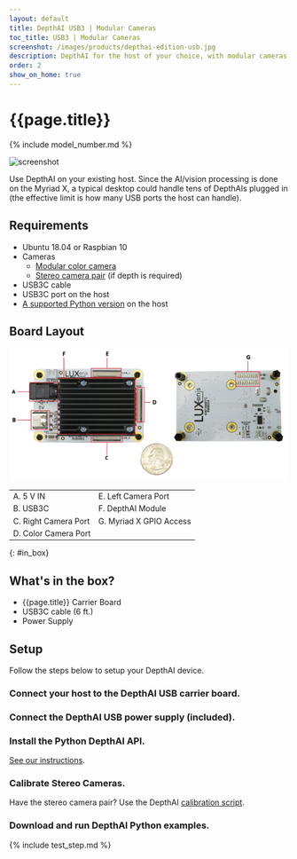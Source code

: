 ```yaml
---
layout: default
title: DepthAI USB3 | Modular Cameras
toc_title: USB3 | Modular Cameras
screenshot: /images/products/depthai-edition-usb.jpg
description: DepthAI for the host of your choice, with modular cameras for easy integration onto/into your platform and custom stereo baselines.
order: 2
show_on_home: true
---
```


# {{page.title}}

{% include model_number.md %}

![screenshot]({{page.screenshot}})

Use DepthAI on your existing host. Since the AI/vision processing is done on the Myriad X, a typical desktop could handle tens of DepthAIs plugged in (the effective limit is how many USB ports the host can handle).

## Requirements

* Ubuntu 18.04 or Raspbian 10
* Cameras
  * [Modular color camera](/products/color_camera)
  * [Stereo camera pair](/products/stereo_camera_pair/) (if depth is required)
* USB3C cable
* USB3C port on the host
* [A supported Python version](/api/#python_version) on the host

## Board Layout

![USB Layout](/images/products/labeled/1098ffc.jpg)

<table class="table table-sm">
<tbody>
<tr>
<td>A. 5 V IN</td><td>E. Left Camera Port</td></tr>
<tr>
<td>B. USB3C</td><td>F. DepthAI Module</td></tr>
<tr>
<td>C. Right Camera Port</td><td>G. Myriad X GPIO Access</td></tr>
<tr>
<td>D. Color Camera Port</td><td></td></tr>
</tbody>
</table>

{: #in_box}
## What's in the box?

* {{page.title}} Carrier Board
* USB3C cable (6 ft.)
* Power Supply



## Setup

Follow the steps below to setup your DepthAI device.

<h3 class="step js-toc-ignore"><span></span> Connect your host to the DepthAI USB carrier board.</h3>

<h3 class="step js-toc-ignore"><span></span> Connect the DepthAI USB power supply (included).</h3>

<h3 class="step js-toc-ignore"><span></span> Install the Python DepthAI API.</h3>

[See our instructions](/api#install).

<h3 class="step js-toc-ignore"><span></span> Calibrate Stereo Cameras.</h3>

Have the stereo camera pair? Use the DepthAI [calibration script](/products/stereo_camera_pair/#calibration).

<h3 class="step js-toc-ignore"><span></span> Download and run DepthAI Python examples.</h3>

{% include test_step.md %}
